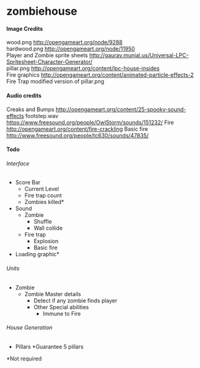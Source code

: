 # zombiehouse


#### Image Credits
wood.png http://opengameart.org/node/9288<br>
hardwood.png http://opengameart.org/node/11950<br>
Player and Zombie sprite sheets http://gaurav.munjal.us/Universal-LPC-Spritesheet-Character-Generator/<br>
pillar.png http://opengameart.org/content/lpc-house-insides<br>
Fire graphics http://opengameart.org/content/animated-particle-effects-2
Fire Trap modified version of pillar.png

#### Audio credits
Creaks and Bumps http://opengameart.org/content/25-spooky-sound-effects
footstep.wav https://www.freesound.org/people/OwlStorm/sounds/151232/
Fire http://opengameart.org/content/fire-crackling
Basic fire http://www.freesound.org/people/tc630/sounds/47835/
#### Todo
###### Interface
* Score Bar
    * Current Level
    * Fire trap count
    * Zombies killed*
* Sound
    * Zombie
        * Shuffle
        * Wall collide
    * Fire trap
        * Explosion
        * Basic fire
* Loading graphic*

###### Units
* Zombie
    * Zombie Master details
        * Detect if any zombie finds player
        * Other Special abilities
            * Immune to Fire

###### House Generation
* Pillars
    *Guarantee 5 pillars

*Not required
